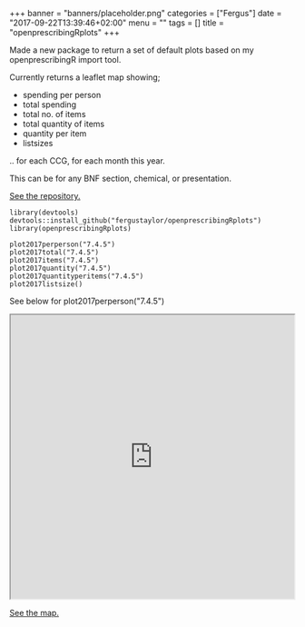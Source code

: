 +++
banner = "banners/placeholder.png"
categories = ["Fergus"]
date = "2017-09-22T13:39:46+02:00"
menu = ""
tags = []
title = "openprescribingRplots"
+++

Made a new package to return a set of default plots based on my openprescribingR import tool.

Currently returns a leaflet map showing; 

* spending per person
* total spending
* total no. of items
* total quantity of items
* quantity per item
* listsizes

.. for each CCG, for each month this year.

This can be for any BNF section, chemical, or presentation.

[See the repository.](https://github.com/fergustaylor/openprescribingRplots)

```{r}
library(devtools)
devtools::install_github("fergustaylor/openprescribingRplots")
library(openprescribingRplots)

plot2017perperson("7.4.5")
plot2017total("7.4.5")
plot2017items("7.4.5")
plot2017quantity("7.4.5")
plot2017quantityperitems("7.4.5")
plot2017listsize()
```

See below for plot2017perperson("7.4.5")

<style>
    iframe {
        width: 500px;
        height: 500px;
    }
</style>
<iframe src="https://fergustaylor.github.io/blogimages/post7map.html">
</iframe>

[See the map.](https://fergustaylor.github.io/blogimages/post7map.html)
